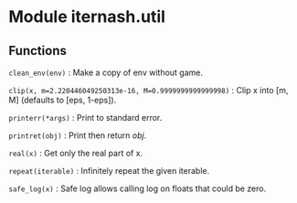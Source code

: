Module iternash.util
====================

Functions
---------

    
`clean_env(env)`
:   Make a copy of env without game.

    
`clip(x, m=2.220446049250313e-16, M=0.9999999999999998)`
:   Clip x into [m, M] (defaults to [eps, 1-eps]).

    
`printerr(*args)`
:   Print to standard error.

    
`printret(obj)`
:   Print then return _obj_.

    
`real(x)`
:   Get only the real part of x.

    
`repeat(iterable)`
:   Infinitely repeat the given iterable.

    
`safe_log(x)`
:   Safe log allows calling log on floats that could be zero.
